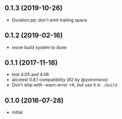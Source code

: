 ## 0.1.3 (2019-10-26)

* Duration.pp: don't emit trailing space

## 0.1.2 (2019-02-16)

* move build system to dune

## 0.1.1 (2017-11-18)

* test 4.05 and 4.06
* alcotest 0.8.1 compatibility (#2 by @yomimono)
* Don't ship with -warn-error +A, but use it in `./build`

## 0.1.0 (2016-07-28)

* initial
